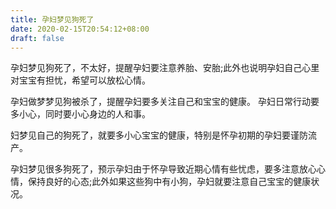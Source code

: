 ```yaml
---
title: 孕妇梦见狗死了
date: 2020-02-15T20:54:12+08:00
draft: false
---
```


孕妇梦见狗死了，不太好，提醒孕妇要注意养胎、安胎;此外也说明孕妇自己心里对宝宝有担忧，希望可以放松心情。

孕妇做梦梦见狗被杀了，提醒孕妇要多关注自己和宝宝的健康。
孕妇日常行动要多小心，同时要小心身边的人和事。

妇梦见自己的狗死了，就要多小心宝宝的健康，特别是怀孕初期的孕妇要谨防流产。

孕妇梦见很多狗死了，预示孕妇由于怀孕导致近期心情有些忧虑，要多注意放心心情，保持良好的心态;此外如果这些狗中有小狗，孕妇就要注意自己宝宝的健康状况。
